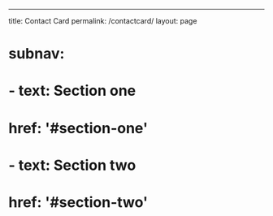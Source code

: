---
title: Contact Card
permalink: /contactcard/
layout: page

# subnav:
#   - text: Section one
#     href: '#section-one'
#   - text: Section two
#     href: '#section-two'
